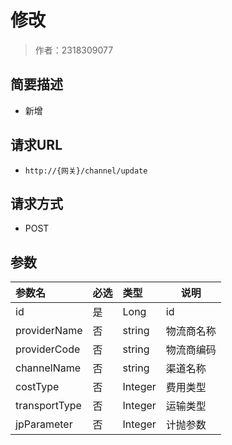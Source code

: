 # 修改

> 作者：2318309077

## 简要描述

- 新增

## 请求URL
- ` http://{网关}/channel/update `
  
## 请求方式
- POST 

## 参数

|参数名|必选|类型|说明|
|:----    |:---|:----- |-----   |
|id |是  |Long |id   |
|providerName |否  |string |物流商名称   |
|providerCode |否  |string | 物流商编码    |
|channelName     |否  |string | 渠道名称    |
|costType     |否  |Integer | 费用类型    |
|transportType     |否  |Integer | 运输类型    |
|jpParameter     |否  |Integer | 计抛参数    |